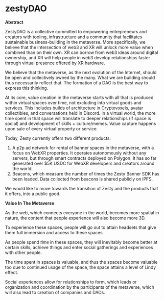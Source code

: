 # zestyDAO

**Abstract**

ZestyDAO is a collective committed to empowering entrepreneurs and creators with tooling, infrastructure and a community that facilitates sustainable business-building in the metaverse. More specifically, we believe that the intersection of web3 and XR will unlock more value when combined than on their own. XR can borrow from web3 ideas around digital ownership, and XR will help people in web3 develop relationships faster through virtual presence offered by XR hardware.

We believe that the metaverse, as the next evolution of the Internet, should be open and collectively owned by the many. What we are building should thus necessarily reflect that. The formation of a DAO is the best way to express this thinking.

At its core, value creation in the metaverse starts with all that is produced within virtual spaces over time, not excluding into virtual goods and services. This includes builds of architecture in Cryptovoxels, avatar collectibles, and conversations held in Discord. In a virtual world, the more time spent in that space will translate to deeper relationships (if space is social) and development of skills + culture/memes. Value capture happens upon sale of every virtual property or service.

Today, Zesty currently offers two different products:
1. A p2p ad network for rental of banner spaces in the metaverse, with a focus on WebXR properties. It operates autonomously without any servers, but through smart contracts deployed on Polygon. It has so far generated over $5K USDC for WebXR developers and creators around the world.
2. Beacons, which measure the number of times the Zesty Banner SDK has been loaded. Data collected from beacons is shared publicly on IPFS.

We would like to move towards the transition of Zesty and the products that it offers, into a public good.

**Value In The Metaverse**

As the web, which connects everyone in the world, becomes more spatial in nature, the content that people experience will also become more 3D.

To experience these spaces, people will go out to attain headsets that give them full immersion and access to these spaces.

As people spend _time_ in these spaces, they will inevitably become better at certain skills, achieve things and enter social gatherings and experiences with other people.

The time spent in spaces is valuable, and thus the spaces become valuable too due to continued usage of the space, the space attains a level of Lindy effect.

Social experiences allow for relationships to form, which leads or organization and coordination by the participants of the metaverse, which will also lead to creation of companies and DAOs.

